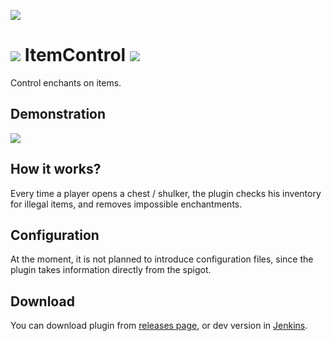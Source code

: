 [![](https://ci.cofob.ru/job/ItemControl/job/Build/badge/icon?style=plastic)](https://ci.cofob.ru/job/ItemControl/job/Build/lastBuild/)
# ![](https://git.cofob.ru/cofob/ItemControl/raw/branch/master/docs/images/itemcontrol-logo-16.png) ItemControl ![](https://git.cofob.ru/cofob/ItemControl/raw/branch/master/docs/images/itemcontrol-logo-16.png)

Control enchants on items.

## Demonstration

[![](https://v.lor.sh/static/thumbnails/6f0ea575-fb92-40cc-820d-a169218cbb77.jpg)](https://v.lor.sh/videos/watch/b90e379b-a638-4107-a5ee-506b491d90ce)

## How it works?

Every time a player opens a chest / shulker, the plugin checks his inventory for illegal items, and removes impossible enchantments.

## Configuration

At the moment, it is not planned to introduce configuration files, since the plugin takes information directly from the spigot.

## Download

You can download plugin from [releases page](https://git.cofob.ru/cofob/ItemControl/releases), or dev version in [Jenkins](https://ci.cofob.ru/job/ItemControl/job/Build/lastSuccessfulBuild/).
